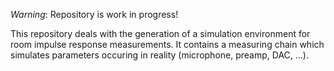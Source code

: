 *Warning*: Repository is work in progress! 

This repository deals with the generation of a simulation environment for room impulse response measurements. 
It contains a measuring chain which simulates parameters occuring in reality (microphone, preamp, DAC, ...).
